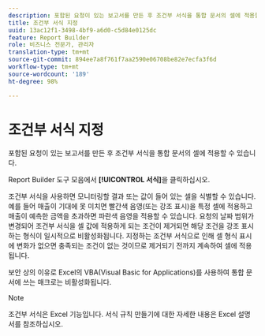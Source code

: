 ```yaml
---
description: 포함된 요청이 있는 보고서를 만든 후 조건부 서식을 통합 문서의 셀에 적용할 수 있습니다.
title: 조건부 서식 지정
uuid: 13ac12f1-3498-4bf9-a6d0-c5d84e0125dc
feature: Report Builder
role: 비즈니스 전문가, 관리자
translation-type: tm+mt
source-git-commit: 894ee7a8f761f7aa2590e06708be82e7ecfa3f6d
workflow-type: tm+mt
source-wordcount: '189'
ht-degree: 98%

---
```



# 조건부 서식 지정

포함된 요청이 있는 보고서를 만든 후 조건부 서식을 통합 문서의 셀에 적용할 수 있습니다.

Report Builder 도구 모음에서 **[!UICONTROL 서식]**&#x200B;을 클릭하십시오.

조건부 서식을 사용하면 모니터링할 결과 또는 값이 들어 있는 셀을 식별할 수 있습니다. 예를 들어 매출이 기대에 못 미치면 빨간색 음영(또는 강조 표시)을 특정 셀에 적용하고 매출이 예측한 금액을 초과하면 파란색 음영을 적용할 수 있습니다. 요청의 날짜 범위가 변경되어 조건부 서식을 셀 값에 적용하게 되는 조건이 제거되면 해당 조건을 강조 표시하는 형식이 일시적으로 비활성화됩니다. 지정하는 조건부 서식으로 인해 셀 형식 표시에 변화가 없으면 충족되는 조건이 없는 것이므로 제거되기 전까지 계속하여 셀에 적용됩니다.

보안 상의 이유로 Excel의 VBA(Visual Basic for Applications)를 사용하여 통합 문서에 쓰는 매크로는 비활성화됩니다.

>[!NOTE]
>
>조건부 서식은 Excel 기능입니다. 서식 규칙 만들기에 대한 자세한 내용은 Excel 설명서를 참조하십시오.

